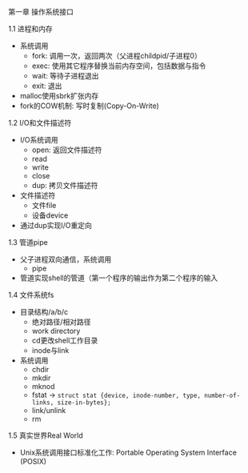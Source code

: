 第一章 操作系统接口

1.1 进程和内存

- 系统调用
  - fork: 调用一次，返回两次（父进程childpid/子进程0）
  - exec: 使用其它程序替换当前内存空间，包括数据与指令
  - wait: 等待子进程退出
  - exit: 退出
- malloc使用sbrk扩张内存
- fork的COW机制: 写时复制(Copy-On-Write)

1.2 I/O和文件描述符

- I/O系统调用
  - open: 返回文件描述符
  - read
  - write
  - close
  - dup: 拷贝文件描述符
- 文件描述符
  - 文件file
  - 设备device
- 通过dup实现I/O重定向

1.3 管道pipe

- 父子进程双向通信，系统调用
  - pipe
- 管道实现shell的管道（第一个程序的输出作为第二个程序的输入

1.4 文件系统fs

- 目录结构/a/b/c
  - 绝对路径/相对路径
  - work directory
  - cd更改shell工作目录
  - inode与link
- 系统调用
  - chdir
  - mkdir
  - mknod
  - fstat -> `struct stat {device, inode-number, type, number-of-links, size-in-bytes};`
  - link/unlink
  - rm

1.5 真实世界Real World

- Unix系统调用接口标准化工作: Portable Operating System Interface (POSIX)
